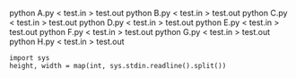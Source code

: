 python A.py < test.in > test.out
python B.py < test.in > test.out
python C.py < test.in > test.out
python D.py < test.in > test.out
python E.py < test.in > test.out
python F.py < test.in > test.out
python G.py < test.in > test.out
python H.py < test.in > test.out

```
import sys
height, width = map(int, sys.stdin.readline().split())
```